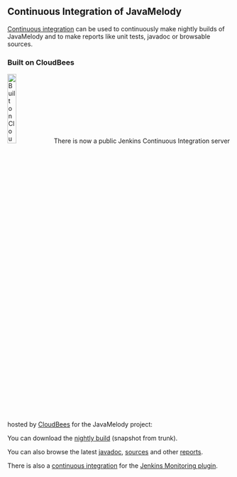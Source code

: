## Continuous Integration of JavaMelody ##

[Continuous integration](http://en.wikipedia.org/wiki/Continuous_integration) can be used to continuously make nightly builds of JavaMelody and to make reports like unit tests, javadoc or browsable sources.

### Built on CloudBees ###

<a href='http://www.cloudbees.com/'><img src='http://javamelody.googlecode.com/svn/trunk/javamelody-core/src/site/resources/images/Button-Built-on-CB-1.png' alt='Built on CloudBees' width='20%' /></a>
There is now a public Jenkins Continuous Integration server hosted by [CloudBees](http://www.cloudbees.com) for the JavaMelody project:

You can download the [nightly build](https://javamelody.ci.cloudbees.com/job/javamelody/) (snapshot from trunk).

You can also browse the latest [javadoc](https://javamelody.ci.cloudbees.com/job/javamelody/site/apidocs/index.html), [sources](https://javamelody.ci.cloudbees.com/job/javamelody/site/xref/index.html) and other [reports](https://javamelody.ci.cloudbees.com/job/javamelody/).

There is also a [continuous integration](https://javamelody.ci.cloudbees.com/job/jenkins%20plugin/) for the [Jenkins Monitoring plugin](https://wiki.jenkins-ci.org/display/JENKINS/Monitoring).
